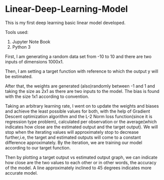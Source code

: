 # Linear-Deep-Learning-Model

This is my first deep learning basic linear model developed.

Tools used:
1. Jupyter Note Book
2. Python 3


First, I am generating a random data set from -10 to 10 and there are two inputs of dimensions 1000x1.

Then, I am setting a target function with reference to which the output y will be estimated.

After that, the weights are generated (also)randomly between -1 and 1 and taking the size as 2x1 as there are two inputs to the model. The bias is found with the size 1x1 according to convention.

Taking an arbitrary learning rate, I went on to update the weights and biases and achieve the least possible values for both, with the help of Gradient Descent optimization algorithm and the L-2 Norm loss function(since it is regression type problem), calculated per observation or the average(which indicates how close are the estimated output and the target output). We will stop when the iterating values will approximately stop to decrease further,i.e, the target and estimated outputs will come to a constant difference approximately. By the iteration, we are training our model according to our target function.

Then by plotting a target output vs estimated output graph, we can indicate how close are the two values to each other or in other words, the accuracy of the model. A line approximately inclined to 45 degrees indicates more accurate model.
